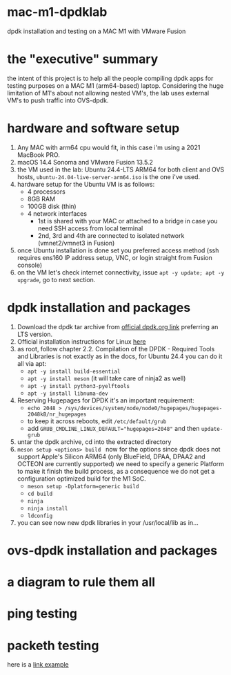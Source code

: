 # mac-m1-dpdklab
dpdk installation and testing on a MAC M1 with VMware Fusion 

# the "executive" summary 
the intent of this project is to help all the people compiling dpdk apps for testing purposes on a MAC M1 (arm64-based) laptop. Considering the huge limitation of M1's about not allowing nested VM's, the lab uses external VM's to push traffic into OVS-dpdk. 

# hardware and software setup 
1. Any MAC with arm64 cpu would fit, in this case i'm using a 2021 MacBook PRO.
2. macOS 14.4 Sonoma and VMware Fusion 13.5.2
3. the VM used in the lab: Ubuntu 24.4-LTS ARM64 for both client and OVS hosts, `ubuntu-24.04-live-server-arm64.iso` is the one i've used. 
4. hardware setup for the Ubuntu VM is as follows:
   - 4 processors
   - 8GB RAM
   - 100GB disk (thin)
   - 4 network interfaces
     - 1st is shared with your MAC or attached to a bridge in case you need SSH access from local terminal 
     - 2nd, 3rd and 4th are connected to isolated network (vmnet2/vmnet3 in Fusion) 
5. once Ubuntu installation is done set you preferred access method (ssh requires ens160 IP address setup, VNC, or login straight from Fusion console)
6. on the VM let's check internet connectivity, issue ```apt -y update; apt -y upgrade```, go to next section. 

# dpdk installation and packages 
1. Download the dpdk tar archive from [official dpdk.org link](https://core.dpdk.org/download/) preferring an LTS version.
2. Official installation instructions for Linux [here](https://doc.dpdk.org/guides/linux_gsg/index.html)
3. as root, follow chapter 2.2. Compilation of the DPDK - Required Tools and Libraries is not exactly as in the docs, for Ubuntu 24.4 you can do it all via apt: 
   - ``` apt -y install build-essential ``` 
   - ``` apt -y install meson ``` (it will take care of ninja2 as well) 
   - ``` apt -y install python3-pyelftools ```
   - ``` apt -y install libnuma-dev ```
4. Reserving Hugepages for DPDK it's an important requirement:
   - ``` echo 2048 > /sys/devices/system/node/node0/hugepages/hugepages-2048kB/nr_hugepages ```
   - to keep it across reboots, edit `/etc/default/grub`
   - add `GRUB_CMDLINE_LINUX_DEFAULT="hugepages=2048"` and then ``` update-grub ```
5. untar the dpdk archive, cd into the extracted directory
6. ```meson setup <options> build ``` now for the options since dpdk does not support Apple's Silicon ARM64 (only BlueField, DPAA, DPAA2 and OCTEON are currently supported) we need to specify a generic Platform to make it finish the build process, as a consequence we do not get a configuration optimized build for the M1 SoC.
    -  ``` meson setup -Dplatform=generic build ```
    -  ``` cd build ```
    -  ``` ninja ```
    -  ``` ninja install ```
    -  ``` ldconfig ```
7. you can see now new dpdk libraries in your /usr/local/lib as in...
   


# ovs-dpdk installation and packages 

# a diagram to rule them all 

# ping testing 

# packeth testing 

here is a [link example](https://pages.github.com/)
